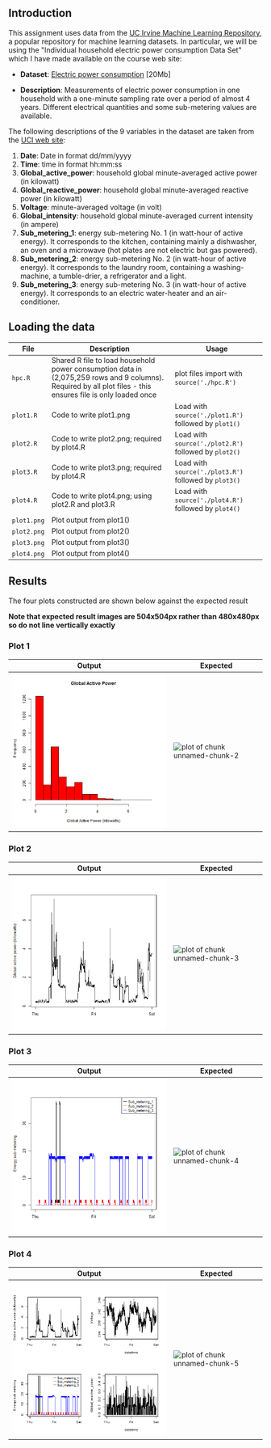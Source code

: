 ## Introduction

This assignment uses data from
the <a href="http://archive.ics.uci.edu/ml/">UC Irvine Machine
Learning Repository</a>, a popular repository for machine learning
datasets. In particular, we will be using the "Individual household
electric power consumption Data Set" which I have made available on
the course web site:


* <b>Dataset</b>: <a href="https://d396qusza40orc.cloudfront.net/exdata%2Fdata%2Fhousehold_power_consumption.zip">Electric power consumption</a> [20Mb]

* <b>Description</b>: Measurements of electric power consumption in
one household with a one-minute sampling rate over a period of almost
4 years. Different electrical quantities and some sub-metering values
are available.


The following descriptions of the 9 variables in the dataset are taken
from
the <a href="https://archive.ics.uci.edu/ml/datasets/Individual+household+electric+power+consumption">UCI
web site</a>:

<ol>
<li><b>Date</b>: Date in format dd/mm/yyyy </li>
<li><b>Time</b>: time in format hh:mm:ss </li>
<li><b>Global_active_power</b>: household global minute-averaged active power (in kilowatt) </li>
<li><b>Global_reactive_power</b>: household global minute-averaged reactive power (in kilowatt) </li>
<li><b>Voltage</b>: minute-averaged voltage (in volt) </li>
<li><b>Global_intensity</b>: household global minute-averaged current intensity (in ampere) </li>
<li><b>Sub_metering_1</b>: energy sub-metering No. 1 (in watt-hour of active energy). It corresponds to the kitchen, containing mainly a dishwasher, an oven and a microwave (hot plates are not electric but gas powered). </li>
<li><b>Sub_metering_2</b>: energy sub-metering No. 2 (in watt-hour of active energy). It corresponds to the laundry room, containing a washing-machine, a tumble-drier, a refrigerator and a light. </li>
<li><b>Sub_metering_3</b>: energy sub-metering No. 3 (in watt-hour of active energy). It corresponds to an electric water-heater and an air-conditioner.</li>
</ol>

## Loading the data

File|Description|Usage
----|-----------|-----
`hpc.R`|Shared R file to load household power consumption data in (2,075,259 rows and 9 columns). Required by all plot files - this ensures file is only loaded once|plot files import with `source('./hpc.R')`
`plot1.R`|Code to write plot1.png|Load with `source('./plot1.R')` followed by `plot1()`
`plot2.R`|Code to write plot2.png; required by plot4.R|Load with `source('./plot2.R')` followed by `plot2()`
`plot3.R`|Code to write plot3.png; required by plot4.R|Load with `source('./plot3.R')` followed by `plot3()`
`plot4.R`|Code to write plot4.png; using plot2.R and plot3.R|Load with `source('./plot4.R')` followed by `plot4()`
`plot1.png`|Plot output from plot1()||
`plot2.png`|Plot output from plot2()||
`plot3.png`|Plot output from plot3()||
`plot4.png`|Plot output from plot4()||

## Results

The four plots constructed are shown below against the expected result

**Note that expected result images are 504x504px rather than 480x480px so do not line vertically exactly**

### Plot 1

Output|Expected
------|--------
![output of plot1](plot1.png)|![plot of chunk unnamed-chunk-2](figure/unnamed-chunk-2.png) 


### Plot 2

Output|Expected
------|--------
![output of plot2](plot2.png)|![plot of chunk unnamed-chunk-3](figure/unnamed-chunk-3.png) 


### Plot 3

Output|Expected
------|--------
![output of plot3](plot3.png)|![plot of chunk unnamed-chunk-4](figure/unnamed-chunk-4.png) 


### Plot 4

Output|Expected
------|--------
![output of plot4](plot4.png)|![plot of chunk unnamed-chunk-5](figure/unnamed-chunk-5.png) 

